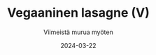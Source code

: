 ---
title: "Vegaaninen lasagne (V)"
image: "https://vegaanibotti.lauravuo.me/2024/03/2024-03-22_small.png"
date: 2024-03-22
receipt_url: "https://viimeistamuruamyoten.com/vegaaninen-lasagne-v/"
author: "Viimeistä murua myöten"
---